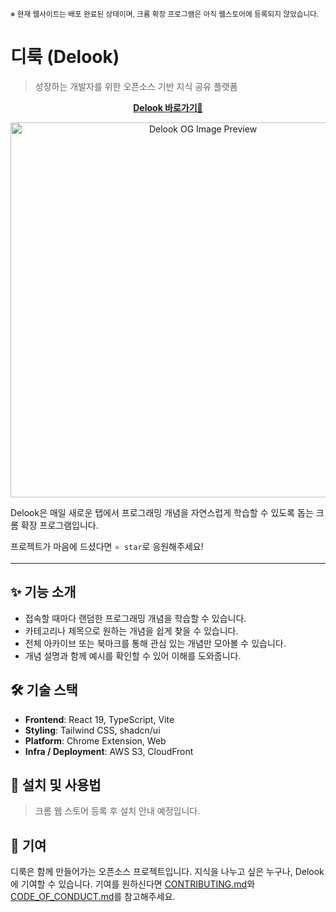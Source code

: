 <sub>※ 현재 웹사이트는 배포 완료된 상태이며, 크롬 확장 프로그램은 아직 웹스토어에 등록되지 않았습니다.</sub>

# 디룩 (Delook)

> 성장하는 개발자를 위한 오픈소스 기반 지식 공유 플랫폼</br>

<p align="center">
  <a href="https://www.delook.co.kr" target="_blank">
    <strong>Delook 바로가기🎉</strong>
  </a>
</p>
<p align="center">
  <img width="600" src="https://github.com/user-attachments/assets/e183b365-a43e-42c3-9d31-7490868e6c63" alt="Delook OG Image Preview" />
</p>

Delook은 매일 새로운 탭에서 프로그래밍 개념을 자연스럽게 학습할 수 있도록 돕는 크롬 확장 프로그램입니다.

프로젝트가 마음에 드셨다면 `⭐️ star`로 응원해주세요!

---

## ✨ 기능 소개 

- 접속할 때마다 랜덤한 프로그래밍 개념을 학습할 수 있습니다.
- 카테고리나 제목으로 원하는 개념을 쉽게 찾을 수 있습니다.  
- 전체 아카이브 또는 북마크를 통해 관심 있는 개념만 모아볼 수 있습니다.  
- 개념 설명과 함께 예시를 확인할 수 있어 이해를 도와줍니다.  

## 🛠 기술 스택

- **Frontend**: React 19, TypeScript, Vite
- **Styling**: Tailwind CSS, shadcn/ui
- **Platform**: Chrome Extension, Web
- **Infra / Deployment**: AWS S3, CloudFront

## 🚀 설치 및 사용법

> 크롬 웹 스토어 등록 후 설치 안내 예정입니다.

## 🧠 기여
디룩은 함께 만들어가는 오픈소스 프로젝트입니다.
지식을 나누고 싶은 누구나, Delook에 기여할 수 있습니다.
기여를 원하신다면 [CONTRIBUTING.md](https://github.com/delook-dev/delook/blob/main/CONTRIBUTING.md)와 [CODE_OF_CONDUCT.md](https://github.com/delook-dev/delook/blob/main/CODE_OF_CONDUCT.md)를 참고해주세요.
